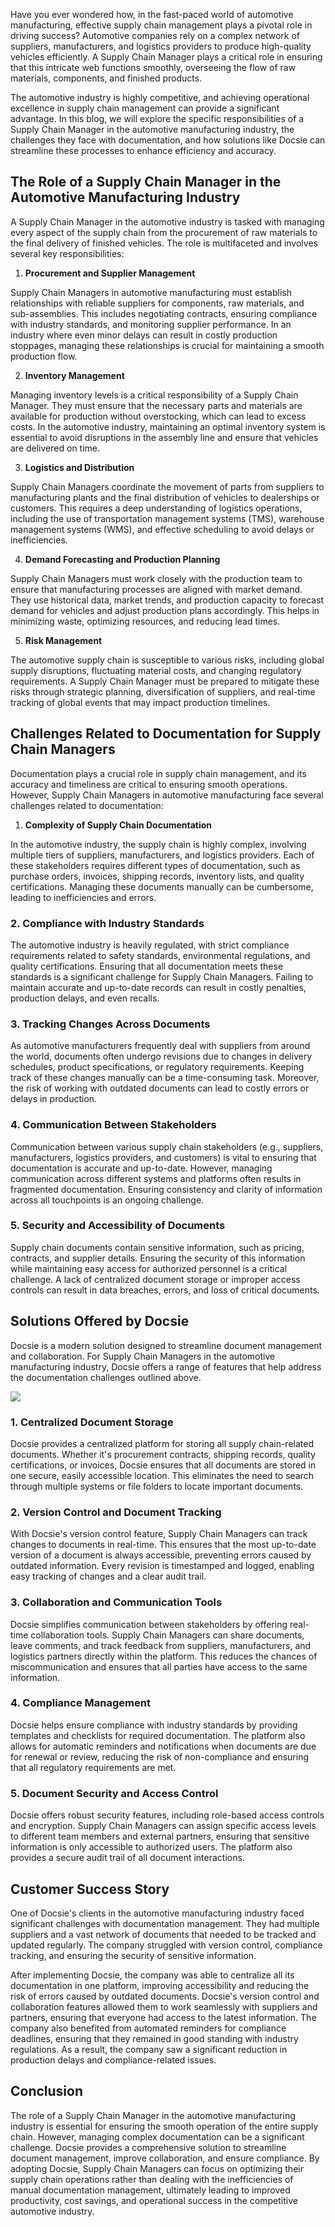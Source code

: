 Have you ever wondered how, in the fast-paced world of automotive manufacturing, effective supply chain management plays a pivotal role in driving success? Automotive companies rely on a complex network of suppliers, manufacturers, and logistics providers to produce high-quality vehicles efficiently. A Supply Chain Manager plays a critical role in ensuring that this intricate web functions smoothly, overseeing the flow of raw materials, components, and finished products.

The automotive industry is highly competitive, and achieving operational excellence in supply chain management can provide a significant advantage. In this blog, we will explore the specific responsibilities of a Supply Chain Manager in the automotive manufacturing industry, the challenges they face with documentation, and how solutions like Docsie can streamline these processes to enhance efficiency and accuracy.

## The Role of a Supply Chain Manager in the Automotive Manufacturing Industry

A Supply Chain Manager in the automotive industry is tasked with managing every aspect of the supply chain from the procurement of raw materials to the final delivery of finished vehicles. The role is multifaceted and involves several key responsibilities:

1. **Procurement and Supplier Management**

Supply Chain Managers in automotive manufacturing must establish relationships with reliable suppliers for components, raw materials, and sub-assemblies. This includes negotiating contracts, ensuring compliance with industry standards, and monitoring supplier performance. In an industry where even minor delays can result in costly production stoppages, managing these relationships is crucial for maintaining a smooth production flow.

2. **Inventory Management**

Managing inventory levels is a critical responsibility of a Supply Chain Manager. They must ensure that the necessary parts and materials are available for production without overstocking, which can lead to excess costs. In the automotive industry, maintaining an optimal inventory system is essential to avoid disruptions in the assembly line and ensure that vehicles are delivered on time.

3. **Logistics and Distribution**

Supply Chain Managers coordinate the movement of parts from suppliers to manufacturing plants and the final distribution of vehicles to dealerships or customers. This requires a deep understanding of logistics operations, including the use of transportation management systems (TMS), warehouse management systems (WMS), and effective scheduling to avoid delays or inefficiencies.

4. **Demand Forecasting and Production Planning**

Supply Chain Managers must work closely with the production team to ensure that manufacturing processes are aligned with market demand. They use historical data, market trends, and production capacity to forecast demand for vehicles and adjust production plans accordingly. This helps in minimizing waste, optimizing resources, and reducing lead times.

5. **Risk Management**

The automotive supply chain is susceptible to various risks, including global supply disruptions, fluctuating material costs, and changing regulatory requirements. A Supply Chain Manager must be prepared to mitigate these risks through strategic planning, diversification of suppliers, and real-time tracking of global events that may impact production timelines.

## Challenges Related to Documentation for Supply Chain Managers

Documentation plays a crucial role in supply chain management, and its accuracy and timeliness are critical to ensuring smooth operations. However, Supply Chain Managers in automotive manufacturing face several challenges related to documentation:

1. **Complexity of Supply Chain Documentation**

In the automotive industry, the supply chain is highly complex, involving multiple tiers of suppliers, manufacturers, and logistics providers. Each of these stakeholders requires different types of documentation, such as purchase orders, invoices, shipping records, inventory lists, and quality certifications. Managing these documents manually can be cumbersome, leading to inefficiencies and errors.

### 2. Compliance with Industry Standards

The automotive industry is heavily regulated, with strict compliance requirements related to safety standards, environmental regulations, and quality certifications. Ensuring that all documentation meets these standards is a significant challenge for Supply Chain Managers. Failing to maintain accurate and up-to-date records can result in costly penalties, production delays, and even recalls.

### 3. Tracking Changes Across Documents

As automotive manufacturers frequently deal with suppliers from around the world, documents often undergo revisions due to changes in delivery schedules, product specifications, or regulatory requirements. Keeping track of these changes manually can be a time-consuming task. Moreover, the risk of working with outdated documents can lead to costly errors or delays in production.

### 4. Communication Between Stakeholders

Communication between various supply chain stakeholders (e.g., suppliers, manufacturers, logistics providers, and customers) is vital to ensuring that documentation is accurate and up-to-date. However, managing communication across different systems and platforms often results in fragmented documentation. Ensuring consistency and clarity of information across all touchpoints is an ongoing challenge.

### 5. Security and Accessibility of Documents

Supply chain documents contain sensitive information, such as pricing, contracts, and supplier details. Ensuring the security of this information while maintaining easy access for authorized personnel is a critical challenge. A lack of centralized document storage or improper access controls can result in data breaches, errors, and loss of critical documents.

## Solutions Offered by Docsie

Docsie is a modern solution designed to streamline document management and collaboration. For Supply Chain Managers in the automotive manufacturing industry, Docsie offers a range of features that help address the documentation challenges outlined above.

![](https://cdn.docsie.io/workspace_PxAvC1Uenuc7ad6H3/doc_wn84Jkoc6hIMTO2eE/file_o4dMLXB1O9CRglFwA/image_1d51ede9-0bb1-71be-6096-eee09c193c1a.jpg)

### 1. Centralized Document Storage

Docsie provides a centralized platform for storing all supply chain-related documents. Whether it's procurement contracts, shipping records, quality certifications, or invoices, Docsie ensures that all documents are stored in one secure, easily accessible location. This eliminates the need to search through multiple systems or file folders to locate important documents.

### 2. Version Control and Document Tracking

With Docsie's version control feature, Supply Chain Managers can track changes to documents in real-time. This ensures that the most up-to-date version of a document is always accessible, preventing errors caused by outdated information. Every revision is timestamped and logged, enabling easy tracking of changes and a clear audit trail.

### 3. Collaboration and Communication Tools

Docsie simplifies communication between stakeholders by offering real-time collaboration tools. Supply Chain Managers can share documents, leave comments, and track feedback from suppliers, manufacturers, and logistics partners directly within the platform. This reduces the chances of miscommunication and ensures that all parties have access to the same information.

### 4. Compliance Management

Docsie helps ensure compliance with industry standards by providing templates and checklists for required documentation. The platform also allows for automatic reminders and notifications when documents are due for renewal or review, reducing the risk of non-compliance and ensuring that all regulatory requirements are met.

### 5. Document Security and Access Control

Docsie offers robust security features, including role-based access controls and encryption. Supply Chain Managers can assign specific access levels to different team members and external partners, ensuring that sensitive information is only accessible to authorized users. The platform also provides a secure audit trail of all document interactions.

## Customer Success Story

One of Docsie's clients in the automotive manufacturing industry faced significant challenges with documentation management. They had multiple suppliers and a vast network of documents that needed to be tracked and updated regularly. The company struggled with version control, compliance tracking, and ensuring the security of sensitive information.

After implementing Docsie, the company was able to centralize all its documentation in one platform, improving accessibility and reducing the risk of errors caused by outdated documents. Docsie's version control and collaboration features allowed them to work seamlessly with suppliers and partners, ensuring that everyone had access to the latest information. The company also benefited from automated reminders for compliance deadlines, ensuring that they remained in good standing with industry regulations. As a result, the company saw a significant reduction in production delays and compliance-related issues.

## Conclusion

The role of a Supply Chain Manager in the automotive manufacturing industry is essential for ensuring the smooth operation of the entire supply chain. However, managing complex documentation can be a significant challenge. Docsie provides a comprehensive solution to streamline document management, improve collaboration, and ensure compliance. By adopting Docsie, Supply Chain Managers can focus on optimizing their supply chain operations rather than dealing with the inefficiencies of manual documentation management, ultimately leading to improved productivity, cost savings, and operational success in the competitive automotive industry.
